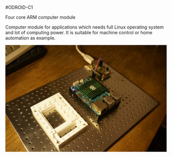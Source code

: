 <!--- Created:2017-01-02T13:45:51.718542: ---> 
<!--- Author:Mlab: ---> 
<!--- AuthorEmail:email@mlab.cz: ---> 
<!--- Tags:None: ---> 
<!--- Ust:None: ---> 
<!--- Name:ODROID-C1: --->
#ODROID-C1 
<!--- LongName --->
Four core ARM computer module
<!--- ELongName ---> 

<!--- Lead --->
Computer module for applications which needs full Linux operating system and lot of computing power. It is suitable for machine control or home automation as example.
<!--- ELead ---> 

![LeadImg](DOC/SRC/img/ODROID-C1_top_big.jpg) 


​
​
<!--- Description --->
<!--- EDescription --->
<!--- Content --->
<!--- EContent --->
            